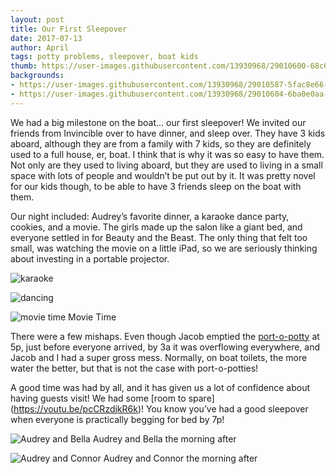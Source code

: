 ```yaml
---
layout: post
title: Our First Sleepover
date: 2017-07-13
author: April
tags: potty problems, sleepover, boat kids 
thumb: https://user-images.githubusercontent.com/13930968/29010600-68c68e7a-7afa-11e7-96d9-ed44c1af08d0.jpg
backgrounds:
- https://user-images.githubusercontent.com/13930968/29010587-5fac8e66-7afa-11e7-8ab7-1d93e87a0093.JPG
- https://user-images.githubusercontent.com/13930968/29010604-6ba0e0aa-7afa-11e7-9951-5e92eae86643.jpg
---
```


We had a big milestone on the boat… our first sleepover! We invited our friends from Invincible over to have dinner, and sleep over. They have 3 kids aboard, although they are from a family with 7 kids, so they are definitely used to a full house, er, boat. I think that is why it was so easy to have them. Not only are they used to living aboard, but they are used to living in a small space with lots of people and wouldn’t be put out by it.  It was pretty novel for our kids though, to be able to have 3 friends sleep on the boat with them. 

Our night included: Audrey’s favorite dinner, a karaoke dance party, cookies, and a movie. The girls made up the salon like a giant bed, and everyone settled in for Beauty and the Beast. The only thing that felt too small, was watching the movie on a little iPad, so we are seriously thinking about investing in a portable projector. 

![karaoke](https://user-images.githubusercontent.com/13930968/29010587-5fac8e66-7afa-11e7-8ab7-1d93e87a0093.JPG)

![dancing](https://user-images.githubusercontent.com/13930968/29010592-6275cfae-7afa-11e7-94b3-31f06112a0e5.JPG)

![movie time](https://user-images.githubusercontent.com/13930968/29010595-65e35e36-7afa-11e7-9e69-ab15f45ea303.jpg)
Movie Time

There were a few mishaps. Even though Jacob emptied the [port-o-potty](lhttp://www.svlark.com/2017/04/potty-problems.html) at 5p, just before everyone arrived, by 3a it was overflowing everywhere, and Jacob and I had a super gross mess. Normally, on boat toilets, the more water the better, but that is not the case with port-o-potties! 

A good time was had by all, and it has given us a lot of confidence about having guests visit! We had some [room to spare] (https://youtu.be/pcCRzdjkR6k)! You know you’ve had a good sleepover when everyone is practically begging for bed by 7p! 

![Audrey and Bella](https://user-images.githubusercontent.com/13930968/29010600-68c68e7a-7afa-11e7-96d9-ed44c1af08d0.jpg)
Audrey and Bella the morning after

![Audrey and Connor](https://user-images.githubusercontent.com/13930968/29010604-6ba0e0aa-7afa-11e7-9951-5e92eae86643.jpg)
Audrey and Connor the morning after
